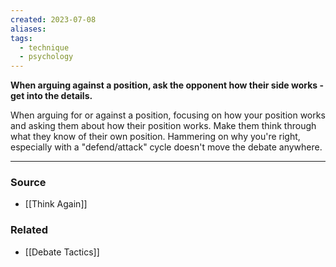 ```yaml
---
created: 2023-07-08
aliases: 
tags:
  - technique
  - psychology
---
```

**When arguing against a position, ask the opponent how their side works - get into the details.**

When arguing for or against a position, focusing on how your position works and asking them about how their position works. Make them think through what they know of their own position. Hammering on why you're right, especially with a "defend/attack" cycle doesn't move the debate anywhere.

---
### Source
- [[Think Again]]

### Related
- [[Debate Tactics]]